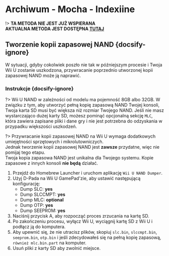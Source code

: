 # Archiwum - Mocha - Indexiine

!> **TA METODA NIE JEST JUŻ WSPIERANA**  
**AKTUALNA METODA JEST DOSTĘPNA [TUTAJ](../../../introduction)**

## Tworzenie kopii zapasowej NAND {docsify-ignore}

W sytuacji, gdyby cokolwiek poszło nie tak w późniejszym procesie i Twoja Wii U zostanie uszkodzona, przywracanie poprzednio utworzonej kopii zapasowej NAND może ją naprawić.

### Instrukcje {docsify-ignore}

?> Wii U NAND w zależności od modelu ma pojemność 8GB albo 32GB. W związku z tym, aby utworzyć pełną kopię zapasową NAND Twojej konsoli, Twoja karta SD musi być większa niż rozmiar Twojego NAND. Jeśli nie masz wystarczająco dużej karty SD, możesz pominąć opcjonalną sekcję `MLC`, która zawiera zapisane pliki i dane gry i nie jest potrzebna do odzyskania w przypadku większości uszkodzeń.

?> Przywracanie kopii zapasowej NAND na Wii U wymaga dodatkowych umiejętności sprzętowych i mikrolutowniczych. <br>Jednak tworzenie kopii zapasowej NAND jest **zawsze** przydatne, więc nie pomijaj tego etapu. <br>Twoja kopia zapasowa NAND jest unikalna dla Twojego systemu. Kopie zapasowe z innych konsoli **nie będą** działać.

1. Przejdź do Homebrew Launcher i uruchom aplikację `Wii U NAND Dumper`.
1. Użyj D-Pada na Wii U GamePad'zie, aby ustawić następującą konfigurację:
    - Dump SLC: **yes**
    - Dump SLCCMPT: **yes**
    - Dump MLC: **optional**
    - Dump OTP: **yes**
    - Dump SEEPROM: **yes**
1. Naciśnij przycisk A, aby rozpocząć proces zrzucania na kartę SD.
1. Po zakończeniu procesu, wyłącz Wii U, wyciągnij kartę SD z Wii U i podłącz ją do komputera.
1. Aby upewnić się, że nie utracisz plików, skopiuj `slc.bin`, `slccmpt.bin`, `seeprom.bin`, `otp.bin` i jeśli zdecydowałeś się na pełną kopię zapasową, `również mlc.bin.part` na komputer.
1. Usuń pliki z karty SD aby zwolnić miejsce.